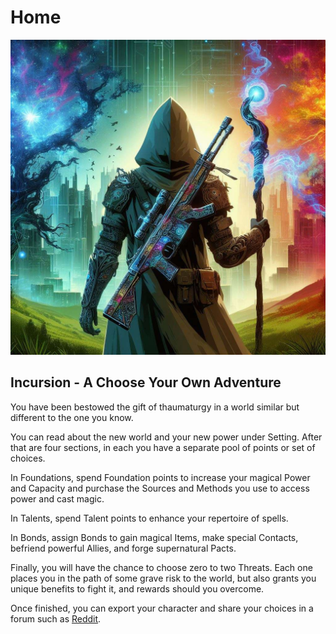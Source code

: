 # Home

![setting1.jpg](setting1.jpg)

## Incursion - A Choose Your Own Adventure

You have been bestowed the gift of thaumaturgy in a world similar but different to the one you know.

You can read about the new world and your new power under Setting. After that are four sections, in each you have a separate pool of points or set of choices.

In Foundations, spend Foundation points to increase your magical Power and Capacity and purchase the Sources and Methods you use to access power and cast magic.

In Talents, spend Talent points to enhance your repertoire of spells.

In Bonds, assign Bonds to gain magical Items, make special Contacts, befriend powerful Allies, and forge supernatural Pacts.

Finally, you will have the chance to choose zero to two Threats. Each one places you in the path of some grave risk to the world, but also grants you unique benefits to fight it, and rewards should you overcome.

Once finished, you can export your character and share your choices in a forum such as [Reddit](https://www.reddit.com/r/makeyourchoice).